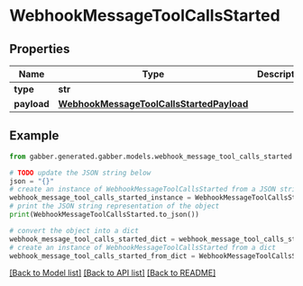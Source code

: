 # WebhookMessageToolCallsStarted


## Properties

Name | Type | Description | Notes
------------ | ------------- | ------------- | -------------
**type** | **str** |  | 
**payload** | [**WebhookMessageToolCallsStartedPayload**](WebhookMessageToolCallsStartedPayload.md) |  | 

## Example

```python
from gabber.generated.gabber.models.webhook_message_tool_calls_started import WebhookMessageToolCallsStarted

# TODO update the JSON string below
json = "{}"
# create an instance of WebhookMessageToolCallsStarted from a JSON string
webhook_message_tool_calls_started_instance = WebhookMessageToolCallsStarted.from_json(json)
# print the JSON string representation of the object
print(WebhookMessageToolCallsStarted.to_json())

# convert the object into a dict
webhook_message_tool_calls_started_dict = webhook_message_tool_calls_started_instance.to_dict()
# create an instance of WebhookMessageToolCallsStarted from a dict
webhook_message_tool_calls_started_from_dict = WebhookMessageToolCallsStarted.from_dict(webhook_message_tool_calls_started_dict)
```
[[Back to Model list]](../README.md#documentation-for-models) [[Back to API list]](../README.md#documentation-for-api-endpoints) [[Back to README]](../README.md)


